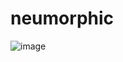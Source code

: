 # neumorphic

![image](https://user-images.githubusercontent.com/53626405/163657765-640234c8-4259-42d6-b89b-221ad184cc71.png)

